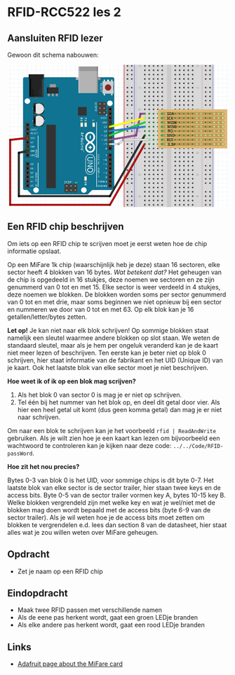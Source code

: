 # RFID-RCC522 les 2

## Aansluiten RFID lezer

Gewoon dit schema nabouwen:

![Aansluiten RFID lezer](RFID2RFID-RC522.png)

## Een RFID chip beschrijven

Om iets op een RFID chip te scrijven moet je eerst weten hoe de chip informatie opslaat.

Op een MiFare 1k chip (waarschijnlijk heb je deze) staan 16 sectoren, elke sector heeft 4 blokken van 16 bytes.
 *Wat betekent dat?* Het geheugen van de chip is opgedeeld in 16 stukjes, deze noemen we sectoren en ze zijn genummerd van 0 tot en met 15. Elke sector is weer verdeeld in 4 stukjes, deze noemen we blokken. De blokken worden soms per sector genummerd van 0 tot en met drie, maar soms beginnen we niet opnieuw bij een sector en nummeren we door van 0 tot en met 63. Op elk blok kan je 16 getallen/letter/bytes zetten.

 **Let op!** Je kan niet naar elk blok schrijven! Op sommige blokken staat namelijk een sleutel waarmee andere blokken op slot staan. We weten de standaard sleutel, maar als je hem per ongeluk veranderd kan je de kaart niet meer lezen of beschrijven. Ten eerste kan je beter niet op blok 0 schrijven, hier staat informatie van de fabrikant en het UID (Unique ID) van je kaart. Ook het laatste blok van elke sector moet je niet beschrijven.

 **Hoe weet ik of ik op een blok mag scrijven?**

 1. Als het blok 0 van sector 0 is mag je er niet op schrijven.
 2. Tel één bij het nummer van het blok op, en deel dit getal door vier. Als hier een heel getal uit komt (dus geen komma getal) dan mag je er niet naar schrijven.

Om naar een blok te schrijven kan je het voorbeeld `rfid | ReadAndWrite` gebruiken. Als je wilt zien hoe je een kaart kan lezen om bijvoorbeeld een wachtwoord te controleren kan je kijken naar deze code: `../../Code/RFID-passWord`.

**Hoe zit het nou precies?**

Bytes 0-3 van blok 0 is het UID, voor sommige chips is dit byte 0-7. Het laatste blok van elke sector is de sector trailer, hier staan twee keys en de access bits. Byte 0-5 van de sector trailer vormen key A, bytes 10-15 key B. Welke blokken vergrendeld zijn met welke key en wat je wel/niet met de blokken mag doen wordt bepaald met de access bits (byte 6-9 van de sector trailer). Als je wil weten hoe je de access bits moet zetten om blokken te vergrendelen e.d.
lees dan section 8 van de datasheet, hier staat alles wat je zou willen weten over MiFare geheugen.

## Opdracht

* Zet je naam op een RFID chip

## Eindopdracht

* Maak twee RFID passen met verschillende namen
* Als de eene pas herkent wordt, gaat een groen LEDje branden
* Als elke andere pas herkent wordt, gaat een rood LEDje branden

## Links

* [Adafruit page about the MiFare card](https://learn.adafruit.com/adafruit-pn532-rfid-nfc/mifare)
